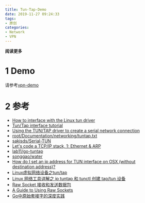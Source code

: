 ```yaml
---
title: Tun-Tap-Demo
date: 2019-11-27 09:24:33
tags: 
- 原创
categories: 
- Network
- VPN
---
```


**阅读更多**

<!--more-->

# 1 Demo

请参考[vpn-demo](https://github.com/liuyehcf/vpn-demo)

# 2 参考 

* [How to interface with the Linux tun driver](https://stackoverflow.com/questions/1003684/how-to-interface-with-the-linux-tun-driver)
* [Tun/Tap interface tutorial](https://backreference.org/2010/03/26/tuntap-interface-tutorial/)
* [Using the TUN/TAP driver to create a serial network connection](http://thgeorgiou.com/posts/2017-03-20-usb-serial-network/)
* [root/Documentation/networking/tuntap.txt](https://git.kernel.org/pub/scm/linux/kernel/git/torvalds/linux.git/tree/Documentation/networking/tuntap.txt?id=HEAD)
* [sakisds/Serial-TUN](https://github.com/sakisds/Serial-TUN)
* [Let's code a TCP/IP stack, 1: Ethernet & ARP](https://www.saminiir.com/lets-code-tcp-ip-stack-1-ethernet-arp/#sources)
* [lab11/go-tuntap](https://github.com/lab11/go-tuntap)
* [songgao/water](https://github.com/songgao/water)
* [How do I set an ip address for TUN interface on OSX (without destination address)?](https://stackoverflow.com/questions/17510101/how-do-i-set-an-ip-address-for-tun-interface-on-osx-without-destination-address)
* [Linux虚拟网络设备之tun/tap](https://segmentfault.com/a/1190000009249039?utm_source=tag-newest)
* [Linux 网络工具详解之 ip tuntap 和 tunctl 创建 tap/tun 设备](https://www.cnblogs.com/bakari/p/10449664.html)
* [Raw Socket 接收和发送数据包](https://github.com/xgfone/snippet/blob/master/snippet/docs/linux/program/raw-socket.md)
* [A Guide to Using Raw Sockets](https://opensourceforu.com/2015/03/a-guide-to-using-raw-sockets/)
* [Go中原始套接字的深度实践](https://www.cnblogs.com/mushroom/p/9097409.html)
